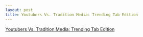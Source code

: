 ```yaml
---
layout: post
title: Youtubers Vs. Tradition Media: Trending Tab Edition
---
```

[Youtubers Vs. Tradition Media: Trending Tab Edition](https://medium.com/@smonroeelliott/youtubers-vs-tradition-media-trending-tab-edition-70e2610e5fff)
